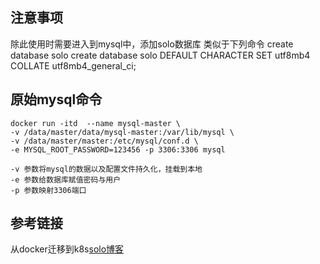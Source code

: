 ## 注意事项
除此使用时需要进入到mysql中，添加solo数据库 类似于下列命令
create database solo
create database solo DEFAULT CHARACTER SET utf8mb4 COLLATE utf8mb4_general_ci;

## 原始mysql命令
```
docker run -itd  --name mysql-master \
-v /data/master/data/mysql-master:/var/lib/mysql \
-v /data/master/master:/etc/mysql/conf.d \
-e MYSQL_ROOT_PASSWORD=123456 -p 3306:3306 mysql
```

```
-v 参数将mysql的数据以及配置文件持久化，挂载到本地
-e 参数给数据库赋值密码与用户
-p 参数映射3306端口
```

## 参考链接
从docker迁移到k8s[solo博客](https://huaweicloud.csdn.net/63310f9cd3efff3090b50c87.html?spm=1001.2101.3001.6650.1&utm_medium=distribute.pc_relevant.none-task-blog-2%7Edefault%7ECTRLIST%7Eactivity-1-122017149-blog-128852169.235%5Ev27%5Epc_relevant_default&depth_1-utm_source=distribute.pc_relevant.none-task-blog-2%7Edefault%7ECTRLIST%7Eactivity-1-122017149-blog-128852169.235%5Ev27%5Epc_relevant_default&utm_relevant_index=2#devmenu8)